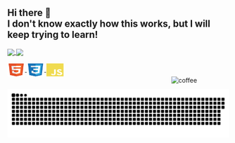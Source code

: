  ## Hi there 👋 <br> I don't know exactly how this works, but I will keep trying to learn! 
 
<div>
  <a href="https://github.com/RenePadua">
  <img align="center" height="137.3px" src="https://github-readme-stats.vercel.app/api?username=RenePadua&show_icons=true&theme=github_dark&include_all_commits=true&count_private=true"/>
  <img align="center" height="137.3px" src="https://github-readme-stats.vercel.app/api/top-langs/?username=RenePadua&layout=compact&theme=github_dark"/>
</div>
  
<div style="display: inline_block"><br>
 <img align="center" alt="Rene-HTML" height="30" width="40" src="https://raw.githubusercontent.com/devicons/devicon/master/icons/html5/html5-original.svg">
 <img align="center" alt="Rene-CSS" height="30" width="40" src="https://raw.githubusercontent.com/devicons/devicon/master/icons/css3/css3-original.svg">
 <img align="center" alt="Rene-Js" height="30" width="40" src="https://raw.githubusercontent.com/devicons/devicon/master/icons/javascript/javascript-plain.svg">
 </a>
</div>

<div>
 <img align="right" alt="coffee" height="auto" width="26%" src="https://media1.tenor.com/images/dd16a09cd78231be4ae3e45717e94c3b/tenor.gif">
</div> 
 
 ##
  
<div>
 
 ![Snake animation](https://github.com/RenePadua/RenePadua/blob/output/github-contribution-grid-snake.svg)

</div>

<!--
**RenePadua/RenePadua** is a ✨ _special_ ✨ repository because its `README.md` (this file) appears on your GitHub profile.

Here are some ideas to get you started:

- 🔭 I’m currently working on ...
- 🌱 I’m currently learning ...
- 👯 I’m looking to collaborate on ...
- 🤔 I’m looking for help with ...
- 💬 Ask me about ...
- 📫 How to reach me: ...
- 😄 Pronouns: ...
- ⚡ Fun fact: ...
-->
